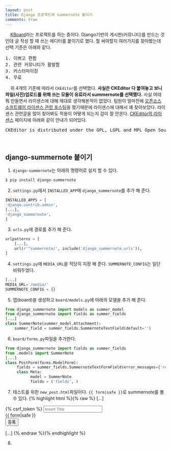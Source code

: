 ```yaml
---
layout: post
title: Django 프로젝트에 summernote 붙이기
comments: true
---
```

&nbsp;&nbsp;&nbsp; [KBoard](https://github.com/kboard/kboard)라는 프로젝트를 하는 중이다. Django기반의 게시판(커뮤니티)를 만드는 것인데 글 작성 할 때 쓰는 에디터를 붙이기로 했다. 뭘 써야할지 여러가지를 찾아봤는데 선택 기준은 아래와 같다.     
<pre>1. 이쁘고 편함
2. 관련 커뮤니티가 활발함
3. 커스터마이징
4. 무료</pre>

&nbsp;&nbsp;&nbsp; 위 4개의 기준에 따라서 `CKEditor`를 선택했다. **사실은 CKEditor 다 붙여놓고 보니 파일(사진)업로드를 위해 쓰는 모듈이 유료라서 summernote를 선택했다.** 사실 여태 뭐 만들면서 라이센스에 대해 제대로 생각해본적이 없었다. 팀원이 얼마전에 [오픈소스 소프트웨어 라이센스 관련 포스팅](http://guswnsxodlf.github.io/blog/develop/software-license)을 했기때문에 라이센스에 대해서 꽤 찾아보았다. 라이센스 관련글을 많이 찾아봐도 적용이 어떻게 되는지 감이 잘 안온다. [CKEditor의 라이센스](http://ckeditor.com/about/license) 페이지에 아래와 같이 안내가 되어있다.     
<pre>CKEditor is distributed under the GPL, LGPL and MPL Open Source licenses.</pre>       
<br/>

## **django-summernote 붙이기**

1. `django-summernote`는 아래의 명령어로 설치 할 수 있다.     
```bash
$ pip install django-summernote
```

2. `settings.py`에서 `INSTALLED_APP`에 `django_summernote`를 추가 해 준다.
```python
INSTALLED_APPS = [
'django.contrib.admin',
[...],
'django_summernote',
]
```

3. `urls.py`에 경로를 추가 해 준다.
```python
urlpatterns = [
    [...],
    url(r'^summernote/', include('django_summernote.urls')),
]
```

4. `settings.py`에 `MEDIA_URL`을 적당히 지정 해 준다. `SUMMERNOTE_CONFIG`는 일단 비워두었다.
```python
[...]
MEDIA_URL='/media/'
SUMMERNOTE_CONFIG = {}
```

5. 앱(board)을 생성하고 `board/models.py`에 아래의 모델을 추가 해 준다.    
```python
from django_summernote import models as summer_model
from django_summernote import fields as summer_fields
[...]
class SummerNote(summer_model.Attachment):
    summer_field = summer_fields.SummernoteTextField(default='')
```

6. `board/forms.py`파일을 추가한다.
```python
from django_summernote import fields as summer_fields
from .models import SummerNote
[...]
class PostForm(forms.ModelForm):
     fields = summer_fields.SummernoteTextFormField(error_messages={'required':(u'데이터를 입력해주세요'),})
     class Meta:
           model = SummerNote
           fields = ('fields', )
```

7. 테스트를 위한 `new_post.html`파일이다. `{{ form|safe }}`로 summernote를 볼 수 있다.
{% highlight html %}{% raw %}
[...]
<form method="post" action="{% url 'board:post_list' board.id %}">
    {% csrf_token %}
    <input id="id_new_post_title" name="post_title_text" placeholder="Insert Title"/><br/>
    {{ form|safe }}
    <br/>
    <button type="submit">등록</button>
</form>
[...]
{% endraw %}{% endhighlight %}

8.

